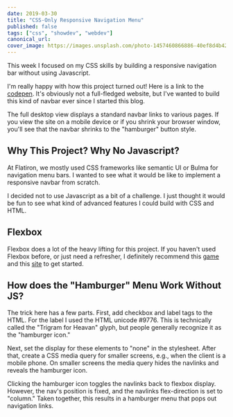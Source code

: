 ```yaml
---
date: 2019-03-30
title: "CSS-Only Responsive Navigation Menu"
published: false
tags: ["css", "showdev", "webdev"]
canonical_url:
cover_image: https://images.unsplash.com/photo-1457460866886-40ef8d4b42a0?ixlib=rb-1.2.1&ixid=eyJhcHBfaWQiOjEyMDd9&auto=format&fit=crop&w=1650&q=80
---
```


This week I focused on my CSS skills by building a responsive navigation bar without using Javascript.

I'm really happy with how this project turned out! Here is a link to the [codepen](https://codepen.io/edezekiel/pen/drrQzP?editors=1100). It's obviously not a full-fledged website, but I've wanted to build this kind of navbar ever since I started this blog.

The full desktop view displays a standard navbar links to various pages. If you view the site on a mobile device or if you shrink your browser window, you'll see that the navbar shrinks to the "hamburger" button style.

## Why This Project? Why No Javascript?

At Flatiron, we mostly used CSS frameworks like semantic UI or Bulma for navigation menu bars. I wanted to see what it would be like to implement a responsive navbar from scratch.

I decided not to use Javascript as a bit of a challenge. I just thought it would be fun to see what kind of advanced features I could build with CSS and HTML.

## Flexbox

Flexbox does a lot of the heavy lifting for this project. If you haven't used Flexbox before, or just need a refresher, I definitely recommend this [game](https://flexboxfroggy.com/) and this [site](https://css-tricks.com/snippets/css/a-guide-to-flexbox/) to get started.

## How does the "Hamburger" Menu Work Without JS?

The trick here has a few parts. First, add checkbox and label tags to the HTML. For the label I used the HTML unicode #9776\. This is technically called the "Trigram for Heavan" glyph, but people generally recognize it as the "hamburger icon."

Next, set the display for these elements to "none" in the stylesheet. After that, create a CSS media query for smaller screens, e.g., when the client is a mobile phone. On smaller screens the media query hides the navlinks and reveals the hamburger icon.

Clicking the hamburger icon toggles the navlinks back to flexbox display. However, the nav's position is fixed, and the navlinks flex-direction is set to "column." Taken together, this results in a hamburger menu that pops out navigation links.
